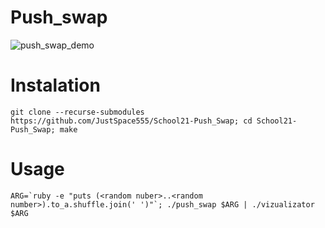 # Push_swap

![push_swap_demo](https://github.com/JustSpace555/School21-Push_Swap/blob/master/Readme_files/push_swap_demo.gif)

# Instalation

```
git clone --recurse-submodules https://github.com/JustSpace555/School21-Push_Swap; cd School21-Push_Swap; make
```

# Usage

```
ARG=`ruby -e "puts (<random nuber>..<random number>).to_a.shuffle.join(' ')"`; ./push_swap $ARG | ./vizualizator $ARG
```
